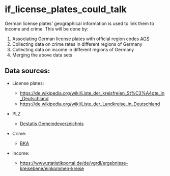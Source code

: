 # if_license_plates_could_talk

German license plates' geographical information is used to link them to income and crime. This will be done by:

1. Associating German license plates with official region codes [AGS](https://de.wikipedia.org/wiki/Amtlicher_Gemeindeschl%C3%BCssel)
2. Collecting data on crime rates in different regions of Germany
3. Collecting data on income in different regions of Germany
4. Merging the above data sets

## Data sources:

- License plates:
    - https://de.wikipedia.org/wiki/Liste_der_kreisfreien_St%C3%A4dte_in_Deutschland
    - https://de.wikipedia.org/wiki/Liste_der_Landkreise_in_Deutschland
- PLZ
    - [Destatis Gemeindeverzeichnis](https://www.destatis.de/DE/Themen/Laender-Regionen/Regionales/Gemeindeverzeichnis/Administrativ/Archiv/GVAuszugQ/AuszugGV2QAktuell.html;jsessionid=8274FBC848E650875A15A3184CC48E06.live732)
- Crime:
    - [BKA](https://www.bka.de/DE/AktuelleInformationen/StatistikenLagebilder/PolizeilicheKriminalstatistik/PKS2017/BKATabellen/bkaTabellenLaenderKreiseStaedteFaelle.html)

- Income:
    - https://www.statistikportal.de/de/vgrdl/ergebnisse-kreisebene/einkommen-kreise

